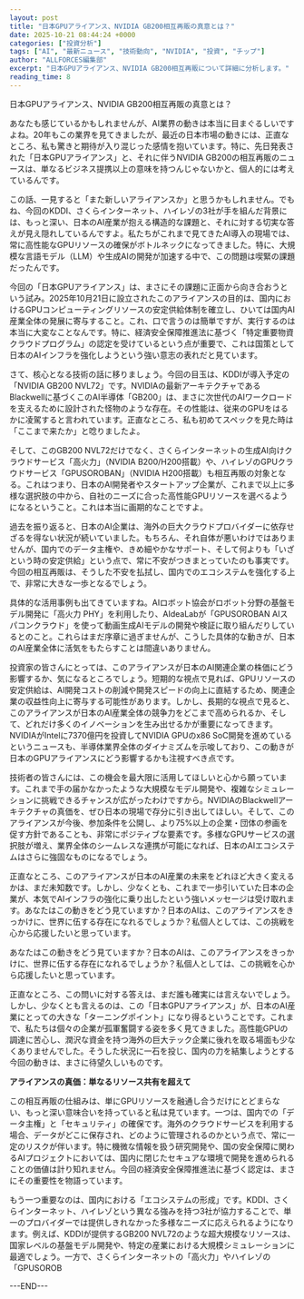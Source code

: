 ```yaml
---
layout: post
title: "日本GPUアライアンス、NVIDIA GB200相互再販の真意とは？"
date: 2025-10-21 08:44:24 +0000
categories: ["投資分析"]
tags: ["AI", "最新ニュース", "技術動向", "NVIDIA", "投資", "チップ"]
author: "ALLFORCES編集部"
excerpt: "日本GPUアライアンス、NVIDIA GB200相互再販について詳細に分析します。"
reading_time: 8
---
```


日本GPUアライアンス、NVIDIA GB200相互再販の真意とは？

あなたも感じているかもしれませんが、AI業界の動きは本当に目まぐるしいですよね。20年もこの業界を見てきましたが、最近の日本市場の動きには、正直なところ、私も驚きと期待が入り混じった感情を抱いています。特に、先日発表された「日本GPUアライアンス」と、それに伴うNVIDIA GB200の相互再販のニュースは、単なるビジネス提携以上の意味を持つんじゃないかと、個人的には考えているんです。

この話、一見すると「また新しいアライアンスか」と思うかもしれません。でもね、今回のKDDI、さくらインターネット、ハイレゾの3社が手を組んだ背景には、もっと深い、日本のAI産業が抱える構造的な課題と、それに対する切実な答えが見え隠れしているんですよ。私たちがこれまで見てきたAI導入の現場では、常に高性能なGPUリソースの確保がボトルネックになってきました。特に、大規模な言語モデル（LLM）や生成AIの開発が加速する中で、この問題は喫緊の課題だったんです。

今回の「日本GPUアライアンス」は、まさにその課題に正面から向き合おうという試み。2025年10月21日に設立されたこのアライアンスの目的は、国内におけるGPUコンピューティングリソースの安定供給体制を確立し、ひいては国内AI産業全体の発展に寄与すること。これ、口で言うのは簡単ですが、実行するのは本当に大変なことなんです。特に、経済安全保障推進法に基づく「特定重要物資クラウドプログラム」の認定を受けているという点が重要で、これは国策として日本のAIインフラを強化しようという強い意志の表れだと見ています。

さて、核心となる技術の話に移りましょう。今回の目玉は、KDDIが導入予定の「NVIDIA GB200 NVL72」です。NVIDIAの最新アーキテクチャであるBlackwellに基づくこのAI半導体「GB200」は、まさに次世代のAIワークロードを支えるために設計された怪物のような存在。その性能は、従来のGPUをはるかに凌駕すると言われています。正直なところ、私も初めてスペックを見た時は「ここまで来たか」と唸りましたよ。

そして、このGB200 NVL72だけでなく、さくらインターネットの生成AI向けクラウドサービス「高火力」（NVIDIA B200/H200搭載）や、ハイレゾのGPUクラウドサービス「GPUSOROBAN」（NVIDIA H200搭載）も相互再販の対象となる。これはつまり、日本のAI開発者やスタートアップ企業が、これまで以上に多様な選択肢の中から、自社のニーズに合った高性能GPUリソースを選べるようになるということ。これは本当に画期的なことですよ。

過去を振り返ると、日本のAI企業は、海外の巨大クラウドプロバイダーに依存せざるを得ない状況が続いていました。もちろん、それ自体が悪いわけではありませんが、国内でのデータ主権や、きめ細やかなサポート、そして何よりも「いざという時の安定供給」という点で、常に不安がつきまとっていたのも事実です。今回の相互再販は、そうした不安を払拭し、国内でのエコシステムを強化する上で、非常に大きな一歩となるでしょう。

具体的な活用事例も出てきていますね。AIロボット協会がロボット分野の基盤モデル開発に「高火力 PHY」を利用したり、AIdeaLabが「GPUSOROBAN AIスパコンクラウド」を使って動画生成AIモデルの開発や検証に取り組んだりしているとのこと。これらはまだ序章に過ぎませんが、こうした具体的な動きが、日本のAI産業全体に活気をもたらすことは間違いありません。

投資家の皆さんにとっては、このアライアンスが日本のAI関連企業の株価にどう影響するか、気になるところでしょう。短期的な視点で見れば、GPUリソースの安定供給は、AI開発コストの削減や開発スピードの向上に直結するため、関連企業の収益性向上に寄与する可能性があります。しかし、長期的な視点で見ると、このアライアンスが日本のAI産業全体の競争力をどこまで高められるか、そして、どれだけ多くのイノベーションを生み出せるかが重要になってきます。NVIDIAがIntelに7370億円を投資してNVIDIA GPUのx86 SoC開発を進めているというニュースも、半導体業界全体のダイナミズムを示唆しており、この動きが日本のGPUアライアンスにどう影響するかも注視すべき点です。

技術者の皆さんには、この機会を最大限に活用してほしいと心から願っています。これまで手の届かなかったような大規模なモデル開発や、複雑なシミュレーションに挑戦できるチャンスが広がったわけですから。NVIDIAのBlackwellアーキテクチャの真価を、ぜひ日本の現場で存分に引き出してほしい。そして、このアライアンスが今後、参加条件を公開し、より75%以上の企業・団体の参画を促す方針であることも、非常にポジティブな要素です。多様なGPUサービスの選択肢が増え、業界全体のシームレスな連携が可能になれば、日本のAIエコシステムはさらに強固なものになるでしょう。

正直なところ、このアライアンスが日本のAI産業の未来をどれほど大きく変えるかは、まだ未知数です。しかし、少なくとも、これまで一歩引いていた日本の企業が、本気でAIインフラの強化に乗り出したという強いメッセージは受け取れます。あなたはこの動きをどう見ていますか？日本のAIは、このアライアンスをきっかけに、世界に伍する存在になれるでしょうか？私個人としては、この挑戦を心から応援したいと思っています。

あなたはこの動きをどう見ていますか？日本のAIは、このアライアンスをきっかけに、世界に伍する存在になれるでしょうか？私個人としては、この挑戦を心から応援したいと思っています。

正直なところ、この問いに対する答えは、まだ誰も確実には言えないでしょう。しかし、少なくとも言えるのは、この「日本GPUアライアンス」が、日本のAI産業にとっての大きな「ターニングポイント」になり得るということです。これまで、私たちは個々の企業が孤軍奮闘する姿を多く見てきました。高性能GPUの調達に苦心し、潤沢な資金を持つ海外の巨大テック企業に後れを取る場面も少なくありませんでした。そうした状況に一石を投じ、国内の力を結集しようとする今回の動きは、まさに待望久しいものです。

**アライアンスの真価：単なるリソース共有を超えて**

この相互再販の仕組みは、単にGPUリソースを融通し合うだけにとどまらない、もっと深い意味合いを持っていると私は見ています。一つは、国内での「データ主権」と「セキュリティ」の確保です。海外のクラウドサービスを利用する場合、データがどこに保存され、どのように管理されるのかという点で、常に一定のリスクが伴います。特に機微な情報を扱う研究開発や、国の安全保障に関わるAIプロジェクトにおいては、国内に閉じたセキュアな環境で開発を進められることの価値は計り知れません。今回の経済安全保障推進法に基づく認定は、まさにその重要性を物語っています。

もう一つ重要なのは、国内における「エコシステムの形成」です。KDDI、さくらインターネット、ハイレゾという異なる強みを持つ3社が協力することで、単一のプロバイダーでは提供しきれなかった多様なニーズに応えられるようになります。例えば、KDDIが提供するGB200 NVL72のような超大規模なリソースは、国家レベルの基盤モデル開発や、特定の産業における大規模シミュレーションに最適でしょう。一方で、さくらインターネットの「高火力」やハイレゾの「GPUSOROB

---END---